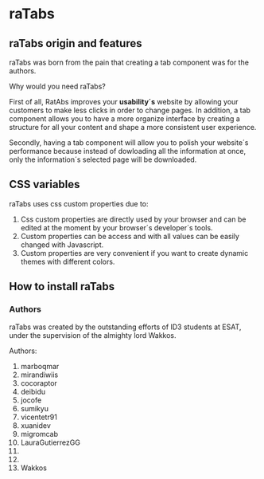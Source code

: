 # raTabs

## raTabs origin and features

raTabs was born from the pain that creating a tab component was for the authors.

Why would you need raTabs?

First of all, RatAbs improves your **usability´s** website by allowing your customers to make less clicks in order to change pages. In addition, a tab component allows you to have a more organize interface by creating a structure for all your content and shape a more consistent user experience.

Secondly, having a tab component will allow you to polish your website´s performance because instead of dowloading all the information at once, only the information´s selected page will be downloaded.

## CSS variables

raTabs uses css custom properties due to:

1. Css custom properties are directly used by your browser and can be edited at the moment by your browser´s developer´s tools.
2. Custom properties can be access and with all values can be easily changed with Javascript.
3. Custom properties are very convenient if you want to create dynamic themes with different colors.

## How to install raTabs

### Authors

raTabs was created by the outstanding efforts of ID3 students at ESAT, under the supervision of the almighty lord Wakkos.

Authors:

1. marboqmar
2. mirandiwiis
3. cocoraptor
4. deibidu
5. jocofe
6. sumikyu
7. vicentetr91
8. xuanidev
9. migromcab
10. LauraGutierrezGG
11.
12.
13. Wakkos
